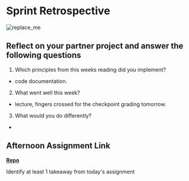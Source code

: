 # Sprint Retrospective

![replace_me](https://codeworks.blob.core.windows.net/public/assets/img/illustrations/placeholder.svg)

## Reflect on your partner project and answer the following questions

1. Which principles from this weeks reading did you implement?
  - code documentation. 
2. What went well this week?
  - lecture, fingers crossed for the checkpoint grading tomorrow.
3. What would you do differently?
  - 
## Afternoon Assignment Link

**[Repo](https://github.com/wstippetts/towerCheck.git)**

Identify at least 1 takeaway from today's assignment
